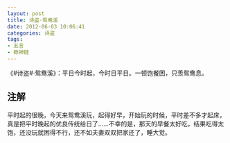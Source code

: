 ```yaml
---
layout: post
title: 诗盗·鸳鸯溪
date: 2012-06-03 10:06:41
categories: 诗盗
tags:
- 五言
- 鲸神链
---
```

《#诗盗#·鸳鸯溪》：平日今时起，今时日平日。一顿饱餐困，只羡鸳鸯息。

## 注解
平时起的很晚，今天来鸳鸯溪玩，起得好早，开始玩的时候，平时差不多才起床，真是把平时晚起的优良传统给日了……不幸的是，那天的早餐太好吃，结果吃得太饱，还没玩就困得不行，还不如夫妻双双把家还了，睡大觉。

